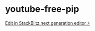 # youtube-free-pip

[Edit in StackBlitz next generation editor ⚡️](https://stackblitz.com/~/github.com/killerwolf/youtube-free-pip)
